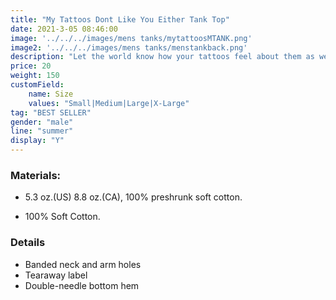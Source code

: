 ```yaml
---
title: "My Tattoos Dont Like You Either Tank Top"
date: 2021-3-05 08:46:00
image: '../../../images/mens tanks/mytattoosMTANK.png'
image2: '../../../images/mens tanks/menstankback.png'
description: "Let the world know how your tattoos feel about them as well"
price: 20
weight: 150
customField:
    name: Size
    values: "Small|Medium|Large|X-Large"
tag: "BEST SELLER"
gender: "male"
line: "summer"
display: "Y"
---
```


### Materials:  

- 5.3 oz.(US) 8.8 oz.(CA), 100% preshrunk soft cotton.

- 100% Soft Cotton.

### Details 

- Banded neck and arm holes
- Tearaway label
- Double-needle bottom hem